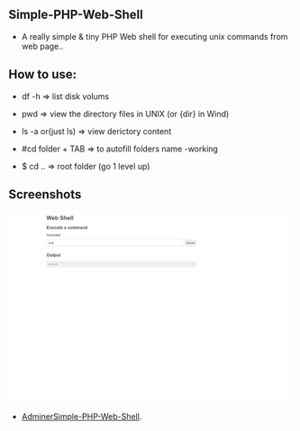 ## Simple-PHP-Web-Shell
- <p> A really simple & tiny PHP Web shell for executing unix commands from web page.. </p>

## How to use:
- <p> df -h               => list disk volums </p>
- <p> pwd                 => view the directory files in UNIX  (or {dir} in Wind) </p>
- <p> ls -a  or(just ls)  => view derictory  content </p>
- <p> #cd folder + TAB    => to autofill folders name  -working </p> 
- <p> $ cd ..             => root folder (go 1 level up) </p>

## Screenshots
![Screenshot](Screenshots/1.png)


- [AdminerSimple-PHP-Web-Shell](https://github.com/artyuum/Simple-PHP-Web-Shell).



